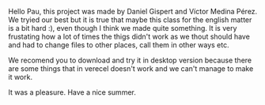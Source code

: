Hello Pau, this project was made by Daniel Gispert and Víctor Medina Pérez.
We tryied our best but it is true that maybe this class for the english matter is a bit hard :), even though I think we made quite something.
It is very frustating how a lot of times the thigs didn't work as we thout should have and had to change files to other places, call them in other
ways etc.

We recomend you to download and try it in desktop version because there are some things that in verecel doesn't work and we can't manage to make it work.

It was a pleasure. Have a nice summer.